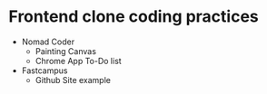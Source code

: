 # Frontend clone coding practices

-   Nomad Coder
    -   Painting Canvas
    -   Chrome App To-Do list
-   Fastcampus
    -   Github Site example
